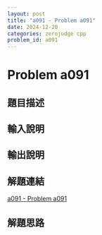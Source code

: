 ```yaml
---
layout: post
title: "a091 - Problem a091"
date: 2024-12-20
categories: zerojudge cpp
problem_id: a091
---
```


# Problem a091

## 題目描述



## 輸入說明



## 輸出說明



## 解題連結

[a091 - Problem a091](https://zerojudge.tw/ShowProblem?problemid=a091)

## 解題思路

